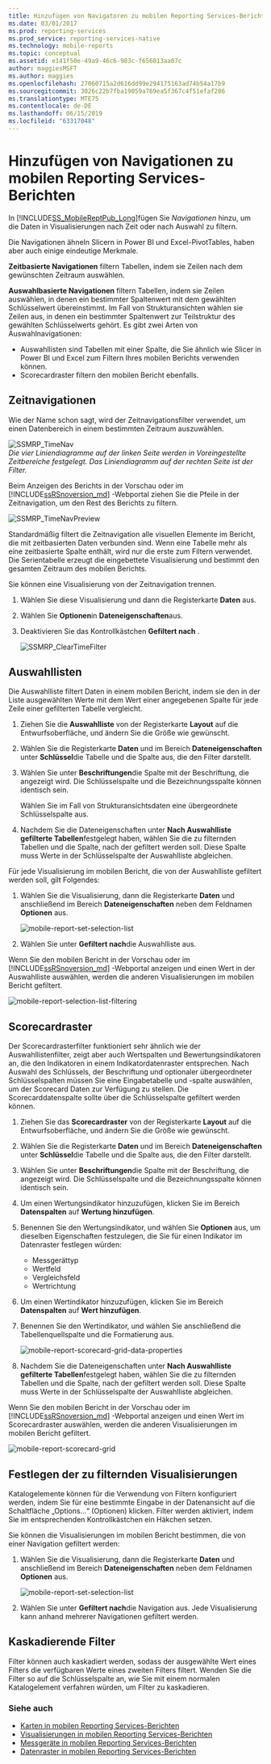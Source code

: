 ```yaml
---
title: Hinzufügen von Navigatoren zu mobilen Reporting Services-Berichten | Microsoft-Dokumentation
ms.date: 03/01/2017
ms.prod: reporting-services
ms.prod_service: reporting-services-native
ms.technology: mobile-reports
ms.topic: conceptual
ms.assetid: e141f50e-49a9-46c6-983c-f656013aa07c
author: maggiesMSFT
ms.author: maggies
ms.openlocfilehash: 27060715a2d616dd99e294175163ad74b54a17b9
ms.sourcegitcommit: 3026c22b7fba19059a769ea5f367c4f51efaf286
ms.translationtype: MTE75
ms.contentlocale: de-DE
ms.lasthandoff: 06/15/2019
ms.locfileid: "63317048"
---
```

# <a name="add-navigators-to-reporting-services-mobile-reports"></a>Hinzufügen von Navigationen zu mobilen Reporting Services-Berichten
In [!INCLUDE[SS_MobileReptPub_Long](../../includes/ss-mobilereptpub-long.md)]fügen Sie *Navigationen* hinzu, um die Daten in Visualisierungen nach Zeit oder nach Auswahl zu filtern. 

Die Navigationen ähneln Slicern in Power BI und Excel-PivotTables, haben aber auch einige eindeutige Merkmale.

**Zeitbasierte Navigationen** filtern Tabellen, indem sie Zeilen nach dem gewünschten Zeitraum auswählen. 

**Auswahlbasierte Navigationen** filtern Tabellen, indem sie Zeilen auswählen, in denen ein bestimmter Spaltenwert mit dem gewählten Schlüsselwert übereinstimmt. Im Fall von Strukturansichten wählen sie Zeilen aus, in denen ein bestimmter Spaltenwert zur Teilstruktur des gewählten Schlüsselwerts gehört. Es gibt zwei Arten von Auswahlnavigationen:
* Auswahllisten sind Tabellen mit einer Spalte, die Sie ähnlich wie Slicer in Power BI und Excel zum Filtern Ihres mobilen Berichts verwenden können.
* Scorecardraster filtern den mobilen Bericht ebenfalls. 
  
## <a name="time-navigators"></a>Zeitnavigationen   
  
Wie der Name schon sagt, wird der Zeitnavigationsfilter verwendet, um einen Datenbereich in einem bestimmten Zeitraum auszuwählen.   
  
![SSMRP_TimeNav](../../reporting-services/mobile-reports/media/ssmrp-timenav.png)  
*Die vier Liniendiagramme auf der linken Seite werden in Voreingestellte Zeitbereiche festgelegt. Das Liniendiagramm auf der rechten Seite ist der Filter.*  
  
Beim Anzeigen des Berichts in der Vorschau oder im [!INCLUDE[ssRSnoversion_md](../../includes/ssrsnoversion-md.md)] -Webportal ziehen Sie die Pfeile in der Zeitnavigation, um den Rest des Berichts zu filtern.  
  
![SSMRP_TimeNavPreview](../../reporting-services/mobile-reports/media/ssmrp-timenavpreview.png)  
  
Standardmäßig filtert die Zeitnavigation alle visuellen Elemente im Bericht, die mit zeitbasierten Daten verbunden sind. Wenn eine Tabelle mehr als eine zeitbasierte Spalte enthält, wird nur die erste zum Filtern verwendet. Die Serientabelle erzeugt die eingebettete Visualisierung und bestimmt den gesamten Zeitraum des mobilen Berichts.  
  
Sie können eine Visualisierung von der Zeitnavigation trennen.   
1. Wählen Sie diese Visualisierung und dann die Registerkarte **Daten** aus.  
2. Wählen Sie **Optionen**in **Dateneigenschaften**aus.  
3. Deaktivieren Sie das Kontrollkästchen **Gefiltert nach** .  
  
   ![SSMRP_ClearTimeFilter](../../reporting-services/mobile-reports/media/ssmrp-cleartimefilter.png)  
  
## <a name="selection-lists"></a>Auswahllisten   
  
Die Auswahlliste filtert Daten in einem mobilen Bericht, indem sie den in der Liste ausgewählten Werte mit dem Wert einer angegebenen Spalte für jede Zeile einer gefilterten Tabelle vergleicht. 

1. Ziehen Sie die **Auswahlliste** von der Registerkarte **Layout** auf die Entwurfsoberfläche, und ändern Sie die Größe wie gewünscht.

2. Wählen Sie die Registerkarte **Daten** und im Bereich **Dateneigenschaften** unter **Schlüssel**die Tabelle und die Spalte aus, die den Filter darstellt. 

3. Wählen Sie unter **Beschriftungen**die Spalte mit der Beschriftung, die angezeigt wird. Die Schlüsselspalte und die Bezeichnungsspalte können identisch sein.  
  
   Wählen Sie im Fall von Strukturansichtsdaten eine übergeordnete Schlüsselspalte aus.  
  
4. Nachdem Sie die Dateneigenschaften unter **Nach Auswahlliste gefilterte Tabellen**festgelegt haben, wählen Sie die zu filternden Tabellen und die Spalte, nach der gefiltert werden soll. Diese Spalte muss Werte in der Schlüsselspalte der Auswahlliste abgleichen. 

Für jede Visualisierung im mobilen Bericht, die von der Auswahlliste gefiltert werden soll, gilt Folgendes:

1. Wählen Sie die Visualisierung, dann die Registerkarte **Daten** und anschließend im Bereich **Dateneigenschaften** neben dem Feldnamen **Optionen** aus.

   ![mobile-report-set-selection-list](../../reporting-services/mobile-reports/media/mobile-report-set-selection-list.png)

2. Wählen Sie unter **Gefiltert nach**die Auswahlliste aus.

Wenn Sie den mobilen Bericht in der Vorschau oder im [!INCLUDE[ssRSnoversion_md](../../includes/ssrsnoversion-md.md)] -Webportal anzeigen und einen Wert in der Auswahlliste auswählen, werden die anderen Visualisierungen im mobilen Bericht gefiltert.

![mobile-report-selection-list-filtering](../../reporting-services/mobile-reports/media/mobile-report-selection-list-filtering.png) 
     
## <a name="scorecard-grid"></a>Scorecardraster  
  
Der Scorecardrasterfilter funktioniert sehr ähnlich wie der Auswahllistenfilter, zeigt aber auch Wertspalten und Bewertungsindikatoren an, die den Indikatoren in einem Indikatordatenraster entsprechen. Nach Auswahl des Schlüssels, der Beschriftung und optionaler übergeordneter Schlüsselspalten müssen Sie eine Eingabetabelle und -spalte auswählen, um der Scorecard Daten zur Verfügung zu stellen. Die Scorecarddatenspalte sollte über die Schlüsselspalte gefiltert werden können.  

1. Ziehen Sie das **Scorecardraster** von der Registerkarte **Layout** auf die Entwurfsoberfläche, und ändern Sie die Größe wie gewünscht.

2. Wählen Sie die Registerkarte **Daten** und im Bereich **Dateneigenschaften** unter **Schlüssel**die Tabelle und die Spalte aus, die den Filter darstellt. 

3. Wählen Sie unter **Beschriftungen**die Spalte mit der Beschriftung, die angezeigt wird. Die Schlüsselspalte und die Bezeichnungsspalte können identisch sein.  
  
4. Um einen Wertungsindikator hinzuzufügen, klicken Sie im Bereich **Datenspalten** auf **Wertung hinzufügen**.   
  
5. Benennen Sie den Wertungsindikator, und wählen Sie **Optionen** aus, um dieselben Eigenschaften festzulegen, die Sie für einen Indikator im Datenraster festlegen würden:  
  
   * Messgerättyp
   * Wertfeld
   * Vergleichsfeld
   * Wertrichtung
  
6. Um einen Wertindikator hinzuzufügen, klicken Sie im Bereich **Datenspalten** auf **Wert hinzufügen**.

7. Benennen Sie den Wertindikator, und wählen Sie anschließend die Tabellenquellspalte und die Formatierung aus.  

   ![mobile-report-scorecard-grid-data-properties](../../reporting-services/mobile-reports/media/mobile-report-scorecard-grid-data-properties.png)

8. Nachdem Sie die Dateneigenschaften unter **Nach Auswahlliste gefilterte Tabellen**festgelegt haben, wählen Sie die zu filternden Tabellen und die Spalte, nach der gefiltert werden soll. Diese Spalte muss Werte in der Schlüsselspalte der Auswahlliste abgleichen. 

Wenn Sie den mobilen Bericht in der Vorschau oder im [!INCLUDE[ssRSnoversion_md](../../includes/ssrsnoversion-md.md)] -Webportal anzeigen und einen Wert im Scorecardraster auswählen, werden die anderen Visualisierungen im mobilen Bericht gefiltert.

![mobile-report-scorecard-grid](../../reporting-services/mobile-reports/media/mobile-report-scorecard-grid.png)
    
## <a name="set-which-visualizations-are-filtered"></a>Festlegen der zu filternden Visualisierungen  
  
Katalogelemente können für die Verwendung von Filtern konfiguriert werden, indem Sie für eine bestimmte Eingabe in der Datenansicht auf die Schaltfläche „Options...“ (Optionen) klicken. Filter werden aktiviert, indem Sie im entsprechenden Kontrollkästchen ein Häkchen setzen.  

Sie können die Visualisierungen im mobilen Bericht bestimmen, die von einer Navigation gefiltert werden:

1. Wählen Sie die Visualisierung, dann die Registerkarte **Daten** und anschließend im Bereich **Dateneigenschaften** neben dem Feldnamen **Optionen** aus.

   ![mobile-report-set-selection-list](../../reporting-services/mobile-reports/media/mobile-report-set-selection-list.png)

2. Wählen Sie unter **Gefiltert nach**die Navigation aus. Jede Visualisierung kann anhand mehrerer Navigationen gefiltert werden.
  
## <a name="cascading-filters"></a>Kaskadierende Filter   
  
Filter können auch kaskadiert werden, sodass der ausgewählte Wert eines Filters die verfügbaren Werte eines zweiten Filters filtert. Wenden Sie die Filter so auf die Schlüsselspalte an, wie Sie mit einem normalen Katalogelement verfahren würden, um Filter zu kaskadieren.  

### <a name="see-also"></a>Siehe auch 
  
* [Karten in mobilen Reporting Services-Berichten](../../reporting-services/mobile-reports/maps-in-reporting-services-mobile-reports.md)
* [Visualisierungen in mobilen Reporting Services-Berichten](../../reporting-services/mobile-reports/add-visualizations-to-reporting-services-mobile-reports.md)
* [Messgeräte in mobilen Reporting Services-Berichten](../../reporting-services/mobile-reports/add-gauges-to-mobile-reports-reporting-services.md)
* [Datenraster in mobilen Reporting Services-Berichten](../../reporting-services/mobile-reports/add-data-grids-to-mobile-reports-reporting-services.md)  
